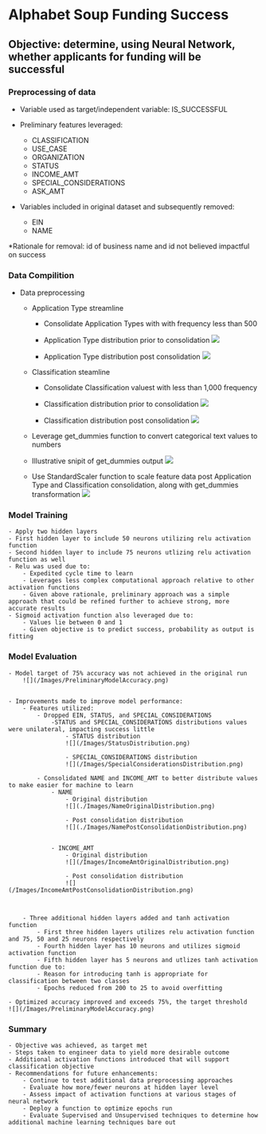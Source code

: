 # Alphabet Soup Funding Success

## Objective: determine, using Neural Network, whether applicants for funding will be successful

### Preprocessing of data
- Variable used as target/independent variable: IS_SUCCESSFUL
- Preliminary features leveraged:
    - CLASSIFICATION
    - USE_CASE
    - ORGANIZATION
    - STATUS
    - INCOME_AMT
    - SPECIAL_CONSIDERATIONS
    - ASK_AMT
    
- Variables included in original dataset and subsequently removed:
    - EIN
    - NAME

*Rationale for removal: id of business name and id not believed impactful on success

### Data Compilition
- Data preprocessing
    - Application Type streamline
        - Consolidate Application Types with with frequency less than 500
        - Application Type distribution prior to consolidation
        ![](/Images/ApplicationTypeOriginal.png)

        - Application Type distribution post consolidation
        ![](/Images/ApplicationTypePreprocessing.png)


    - Classification steamline
        - Consolidate Classification valuest with less than 1,000 frequency
        - Classification distribution prior to consolidation
        ![](/Images/ClassificationOriginal.png)


        - Classification distribution post consolidation
        ![](/Images/ClassificationPreprocessing.png)


    - Leverage get_dummies function to convert categorical text values to numbers
    - Illustrative snipit of get_dummies output
    ![](/Images/get_dummies_output.png)


    - Use StandardScaler function to scale feature data post Application Type and Classification consolidation, along with get_dummies transformation
    ![](/Images/XTrainedScaled.png)


### Model Training
    - Apply two hidden layers
    - First hidden layer to include 50 neurons utilizing relu activation function
    - Second hidden layer to include 75 neurons utlizing relu activation function as well
    - Relu was used due to:
        - Expedited cycle time to learn
        - Leverages less complex computational approach relative to other activation functions
        - Given above rationale, preliminary approach was a simple approach that could be refined further to achieve strong, more accurate results
    - Sigmoid activation function also leveraged due to:
        - Values lie between 0 and 1
        - Given objective is to predict success, probability as output is fitting

### Model Evaluation
    - Model target of 75% accuracy was not achieved in the original run
        ![](/Images/PreliminaryModelAccuracy.png)


    - Improvements made to improve model performance:
        - Features utilized:
            - Dropped EIN, STATUS, and SPECIAL_CONSIDERATIONS
                -STATUS and SPECIAL_CONSIDERATIONS distributions values were unilateral, impacting success little
                    - STATUS distribution
                    ![](/Images/StatusDistribution.png)

                    - SPECIAL_CONSIDERATIONS distribution
                    ![](/Images/SpecialConsiderationsDistribution.png)

            - Consolidated NAME and INCOME_AMT to better distribute values to make easier for machine to learn
                - NAME
                    - Original distribution
                    ![](./Images/NameOriginalDistribution.png)

                    - Post consolidation distribution
                    ![](./Images/NamePostConsolidationDistribution.png)


                - INCOME_AMT
                    - Original distribution
                    ![](/Images/IncomeAmtOriginalDistribution.png)

                    - Post consolidation distribution
                    ![](/Images/IncomeAmtPostConsolidationDistribution.png)



        - Three additional hidden layers added and tanh activation function
            - First three hidden layers utilizes relu activation function and 75, 50 and 25 neurons respectively
            - Fourth hidden layer has 10 neurons and utilizes sigmoid activation function
            - Fifth hidden layer has 5 neurons and utlizes tanh activation function due to:
            - Reason for introducing tanh is appropriate for classification between two classes
            - Epochs reduced from 200 to 25 to avoid overfitting

    - Optimized accuracy improved and exceeds 75%, the target threshold
    ![](/Images/PreliminaryModelAccuracy.png)

    

 ### Summary
    - Objective was achieved, as target met
    - Steps taken to engineer data to yield more desirable outcome
    - Additional activation functions introduced that will support classification objective   
    - Recommendations for future enhancements:
        - Continue to test additional data preprocessing approaches
        - Evaluate how more/fewer neurons at hidden layer level
        - Assess impact of activation functions at various stages of neural network
        - Deploy a function to optimize epochs run
        - Evaluate Supervised and Unsupervised techniques to determine how additional machine learning techniques bare out